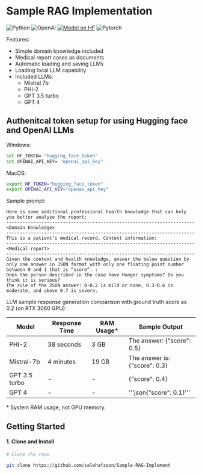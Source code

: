 # Sample RAG Implementation
![Python](https://img.shields.io/badge/Python-Compatible-green.svg)
![OpenAI](https://img.shields.io/badge/OpenAI-412991.svg?style=flat-square&logo=OpenAI&logoColor=white")
[![Model on HF](https://huggingface.co/datasets/huggingface/badges/resolve/main/model-on-hf-md.svg)](https://huggingface.co/models)
![Pytorch](https://img.shields.io/badge/PyTorch-EE4C2C?style=for-the-badge&logo=pytorch&logoColor=white)


  
Features:
- Simple domain knowledge included
- Medical report cases as documents
- Automatic loading and saving LLMs
- Loading local LLM capability
- Included LLMs:
  - Mistral 7b
  - PHI-2
  - GPT 3.5 turbo
  - GPT 4


## Authenitcal token setup for using Hugging face and OpenAI LLMs
Windows:
```bash
set HF_TOKEN= "hugging_face_token"
set OPENAI_API_KEY= "openai_api_key"
```
MacOS:
```bash
export HF_TOKEN="hugging_face_token"
export OPENAI_API_KEY="openai_api_key"
```
Sample prompt:
```
Here is some additional professional health knowledge that can help you better analyze the report:
----------------------------------------------------------------------
<Domain Knowledge>
----------------------------------------------------------------------
This is a patient’s medical record. Context information:
----------------------------------------------------------------------
<Medical report>
----------------------------------------------------------------------
Given the context and health knowledge, answer the below question by only one answer in JSON format with only one floating point number between 0 and 1 that is “score”. :
Does the person described in the case have Hunger symptoms? Do you think it is serious?
The rule of the JSON answer: 0-0.2 is mild or none, 0.3-0.6 is moderate, and above 0.7 is severe.

```
LLM sample response generation comparison with ground truth score as 0.2 (on RTX 3060 GPU):

| Model      | Response Time  | RAM Usage* | Sample Output                      |
|------------|------------|-----------|------------------------------------|
| PHI-2      | 38 seconds | 3 GB      | The answer: {"score": 0.5} |
| Mistral-7b | 4 minutes  | 19 GB     | The answer is: {"score": 0.3} |
| GPT 3.5 turbo | -          | -         | {"score": 0.4} |
| GPT 4      | -          | -         | '''json{"score": 0.1}''' |

\* System RAM usage, not GPU memory.

## Getting Started

#### 1. Clone and Install

```bash
# Clone the repo

git clone https://github.com/salehafzoon/Sample-RAG-Implement   
```

